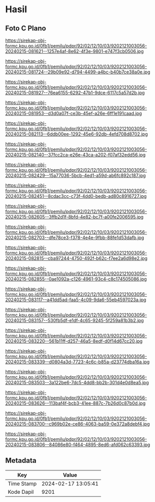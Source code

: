 # Hasil

## Foto C Plano

https://sirekap-obj-formc.kpu.go.id/0fb1/pemilu/pdpr/92/02/12/10/03/9202121003056-20240215-081621--1257e4af-8e62-4f3e-9801-e747f3cb0506.jpg

https://sirekap-obj-formc.kpu.go.id/0fb1/pemilu/pdpr/92/02/12/10/03/9202121003056-20240215-081724--29b09e92-d794-4499-a4bc-b40b7ce38a0e.jpg

https://sirekap-obj-formc.kpu.go.id/0fb1/pemilu/pdpr/92/02/12/10/03/9202121003056-20240215-081927--76ea6155-6292-47b1-9dce-6117c5a57d2b.jpg

https://sirekap-obj-formc.kpu.go.id/0fb1/pemilu/pdpr/92/02/12/10/03/9202121003056-20240215-081953--d3d0a07f-ce3b-45ef-a26e-6ff1e191caad.jpg

https://sirekap-obj-formc.kpu.go.id/0fb1/pemilu/pdpr/92/02/12/10/03/9202121003056-20240215-082113--6ddb00ee-1292-45e6-92db-4efd708d8702.jpg

https://sirekap-obj-formc.kpu.go.id/0fb1/pemilu/pdpr/92/02/12/10/03/9202121003056-20240215-082140--37fcc2ca-e26e-43ca-a202-f07af32edd56.jpg

https://sirekap-obj-formc.kpu.go.id/0fb1/pemilu/pdpr/92/02/12/10/03/9202121003056-20240215-082429--15a77036-5bcb-4ed1-a59d-ab6fc892c187.jpg

https://sirekap-obj-formc.kpu.go.id/0fb1/pemilu/pdpr/92/02/12/10/03/9202121003056-20240215-082451--8cdac3cc-c73f-4dd0-bedb-ad80c8916727.jpg

https://sirekap-obj-formc.kpu.go.id/0fb1/pemilu/pdpr/92/02/12/10/03/9202121003056-20240215-082605--3ffb2d1f-8bfd-4e82-bc7f-a00fe2006595.jpg

https://sirekap-obj-formc.kpu.go.id/0fb1/pemilu/pdpr/92/02/12/10/03/9202121003056-20240215-082703--dfe78ce3-f378-4e4e-9fbb-88fe1d53dafb.jpg

https://sirekap-obj-formc.kpu.go.id/0fb1/pemilu/pdpr/92/02/12/10/03/9202121003056-20240215-082815--cba97244-4750-492f-b62c-f7ee2a6d98e2.jpg

https://sirekap-obj-formc.kpu.go.id/0fb1/pemilu/pdpr/92/02/12/10/03/9202121003056-20240215-082855--0ae1092a-c126-4961-93c4-c8c174505086.jpg

https://sirekap-obj-formc.kpu.go.id/0fb1/pemilu/pdpr/92/02/12/10/03/9202121003056-20240215-083117--a41dd5ad-faa5-4c09-9da6-55eb4597023a.jpg

https://sirekap-obj-formc.kpu.go.id/0fb1/pemilu/pdpr/92/02/12/10/03/9202121003056-20240215-083157--530fb5df-e1df-4c65-9245-5f259a81b3b2.jpg

https://sirekap-obj-formc.kpu.go.id/0fb1/pemilu/pdpr/92/02/12/10/03/9202121003056-20240215-083220--561b11ff-d257-46a5-8edf-d0f14d67cc20.jpg

https://sirekap-obj-formc.kpu.go.id/0fb1/pemilu/pdpr/92/02/12/10/03/9202121003056-20240215-083339--d0804a3d-7723-4c6c-b85a-d23774dba16a.jpg

https://sirekap-obj-formc.kpu.go.id/0fb1/pemilu/pdpr/92/02/12/10/03/9202121003056-20240215-083503--3a122be6-7dc5-4dd8-bb2b-301d4e0d8ea5.jpg

https://sirekap-obj-formc.kpu.go.id/0fb1/pemilu/pdpr/92/02/12/10/03/9202121003056-20240215-083626--113baf4f-bcb3-41ee-887c-7b26d0c87b0d.jpg

https://sirekap-obj-formc.kpu.go.id/0fb1/pemilu/pdpr/92/02/12/10/03/9202121003056-20240215-083700--c969b02e-ce86-4063-ba59-0e372a8debf4.jpg

https://sirekap-obj-formc.kpu.go.id/0fb1/pemilu/pdpr/92/02/12/10/03/9202121003056-20240215-083806--84086e80-f464-4895-8ed6-afd062c63393.jpg


## Metadata

| Key        | Value               |
| ---------- | ------------------- |
| Time Stamp | 2024-02-17 13:05:41 |
| Kode Dapil | 9201                |



